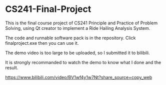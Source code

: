 # CS241-Final-Project
This is the final course project of CS241 Principle and Practice of Problem Solving, using Qt creator to implement a Ride Hailing Analysis System.

The code and runnable software pack is in the repository.
Click finalproject.exe then you can use it.

The demo video is too large to be uploaded, so I submitted it to bilibili.

It is strongly recommanded to watch the demo to know what I done and the result.

https://www.bilibili.com/video/BV1wf4y1w7Nt?share_source=copy_web
